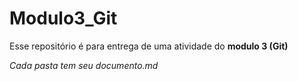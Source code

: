 # Modulo3_Git
Esse repositório é para entrega de uma atividade do **modulo 3 (Git)**

*Cada pasta tem seu documento.md*
